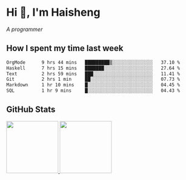
# Hi 👋, I'm Haisheng

*A programmer*

<!---
## What I'm reading

[Reading list](https://freizl.github.io/info/books.html)
-->

## How I spent my time last week

<!--START_SECTION:waka-->

```txt
OrgMode      9 hrs 44 mins   █████████▒░░░░░░░░░░░░░░░   37.10 %
Haskell      7 hrs 15 mins   ███████░░░░░░░░░░░░░░░░░░   27.64 %
Text         2 hrs 59 mins   ███░░░░░░░░░░░░░░░░░░░░░░   11.41 %
Git          2 hrs 1 min     ██░░░░░░░░░░░░░░░░░░░░░░░   07.73 %
Markdown     1 hr 10 mins    █░░░░░░░░░░░░░░░░░░░░░░░░   04.45 %
SQL          1 hr 9 mins     █░░░░░░░░░░░░░░░░░░░░░░░░   04.43 %
```

<!--END_SECTION:waka-->

## GitHub Stats

<a href="https://github.com/hw202207">
  <img height="137px" src="https://github-readme-stats.vercel.app/api?username=freizl&hide_title=false&hide_border=true&show_icons=true&include_all_commits=true&count_private=true&line_height=21&theme=" />
  <img height="137px" src="https://github-readme-stats.vercel.app/api/top-langs/?username=freizl&hide_title=true&hide_border=true&layout=compact&langs_count=6&theme=" />
</a>
